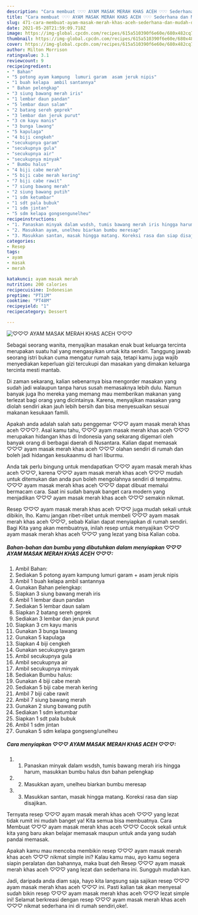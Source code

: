 ```yaml
---
description: "Cara membuat ♡♡♡ AYAM MASAK MERAH KHAS ACEH ♡♡♡ Sederhana dan Mudah Dibuat"
title: "Cara membuat ♡♡♡ AYAM MASAK MERAH KHAS ACEH ♡♡♡ Sederhana dan Mudah Dibuat"
slug: 471-cara-membuat-ayam-masak-merah-khas-aceh-sederhana-dan-mudah-dibuat
date: 2021-05-28T21:59:09.718Z
image: https://img-global.cpcdn.com/recipes/615a510390f6e60e/680x482cq70/♡♡♡-ayam-masak-merah-khas-aceh-♡♡♡-foto-resep-utama.jpg
thumbnail: https://img-global.cpcdn.com/recipes/615a510390f6e60e/680x482cq70/♡♡♡-ayam-masak-merah-khas-aceh-♡♡♡-foto-resep-utama.jpg
cover: https://img-global.cpcdn.com/recipes/615a510390f6e60e/680x482cq70/♡♡♡-ayam-masak-merah-khas-aceh-♡♡♡-foto-resep-utama.jpg
author: Milton Morrison
ratingvalue: 3.1
reviewcount: 9
recipeingredient:
- " Bahan"
- "5 potong ayam kampung  lumuri garam  asam jeruk nipis"
- "1 buah kelapa  ambil santannya"
- " Bahan pelengkap"
- "3 siung bawang merah iris"
- "1 lembar daun pandan"
- "5 lembar daun salam"
- "2 batang sereh geprek"
- "3 lembar dan jeruk purut"
- "3 cm kayu manis"
- "3 bunga lawang"
- "5 kapulaga"
- "4 biji cengkeh"
- "secukupnya garam"
- "secukupnya gula"
- "secukupnya air"
- "secukupnya minyak"
- " Bumbu halus"
- "4 biji cabe merah"
- "5 biji cabe merah kering"
- "7 biji cabe rawit"
- "7 siung bawang merah"
- "2 siung bawang putih"
- "1 sdm ketumbar"
- "1 sdt pala bubuk"
- "1 sdm jintan"
- "5 sdm kelapa gongsengunelheu"
recipeinstructions:
- "1. Panaskan minyak dalam wsdsh, tumis bawang merah iris hingga harum, masukkan bumbu halus dsn bahan pelengkap"
- "2. Masukkan ayam, unelheu biarkan bumbu meresap"
- "3. Masukkan santan, masak hingga matang. Koreksi rasa dan siap disajikan."
categories:
- Resep
tags:
- ayam
- masak
- merah

katakunci: ayam masak merah 
nutrition: 200 calories
recipecuisine: Indonesian
preptime: "PT11M"
cooktime: "PT48M"
recipeyield: "1"
recipecategory: Dessert

---
```



![♡♡♡ AYAM MASAK MERAH KHAS ACEH ♡♡♡](https://img-global.cpcdn.com/recipes/615a510390f6e60e/680x482cq70/♡♡♡-ayam-masak-merah-khas-aceh-♡♡♡-foto-resep-utama.jpg)

Sebagai seorang wanita, menyajikan masakan enak buat keluarga tercinta merupakan suatu hal yang mengasyikan untuk kita sendiri. Tanggung jawab seorang istri bukan cuma mengatur rumah saja, tetapi kamu juga wajib menyediakan keperluan gizi tercukupi dan masakan yang dimakan keluarga tercinta mesti mantab.

Di zaman  sekarang, kalian sebenarnya bisa mengorder masakan yang sudah jadi walaupun tanpa harus susah memasaknya lebih dulu. Namun banyak juga lho mereka yang memang mau memberikan makanan yang terlezat bagi orang yang dicintainya. Karena, menyajikan masakan yang diolah sendiri akan jauh lebih bersih dan bisa menyesuaikan sesuai makanan kesukaan famili. 



Apakah anda adalah salah satu penggemar ♡♡♡ ayam masak merah khas aceh ♡♡♡?. Asal kamu tahu, ♡♡♡ ayam masak merah khas aceh ♡♡♡ merupakan hidangan khas di Indonesia yang sekarang digemari oleh banyak orang di berbagai daerah di Nusantara. Kalian dapat memasak ♡♡♡ ayam masak merah khas aceh ♡♡♡ olahan sendiri di rumah dan boleh jadi hidangan kesukaanmu di hari liburmu.

Anda tak perlu bingung untuk mendapatkan ♡♡♡ ayam masak merah khas aceh ♡♡♡, karena ♡♡♡ ayam masak merah khas aceh ♡♡♡ mudah untuk ditemukan dan anda pun boleh mengolahnya sendiri di tempatmu. ♡♡♡ ayam masak merah khas aceh ♡♡♡ dapat dibuat memalui bermacam cara. Saat ini sudah banyak banget cara modern yang menjadikan ♡♡♡ ayam masak merah khas aceh ♡♡♡ semakin nikmat.

Resep ♡♡♡ ayam masak merah khas aceh ♡♡♡ juga mudah sekali untuk dibikin, lho. Kamu jangan ribet-ribet untuk membeli ♡♡♡ ayam masak merah khas aceh ♡♡♡, sebab Kalian dapat menyiapkan di rumah sendiri. Bagi Kita yang akan membuatnya, inilah resep untuk menyajikan ♡♡♡ ayam masak merah khas aceh ♡♡♡ yang lezat yang bisa Kalian coba.

<!--inarticleads1-->

##### Bahan-bahan dan bumbu yang dibutuhkan dalam menyiapkan ♡♡♡ AYAM MASAK MERAH KHAS ACEH ♡♡♡:

1. Ambil  Bahan:
1. Sediakan 5 potong ayam kampung  lumuri garam + asam jeruk nipis
1. Ambil 1 buah kelapa  ambil santannya
1. Gunakan  Bahan pelengkap:
1. Siapkan 3 siung bawang merah iris
1. Ambil 1 lembar daun pandan
1. Sediakan 5 lembar daun salam
1. Siapkan 2 batang sereh geprek
1. Sediakan 3 lembar dan jeruk purut
1. Siapkan 3 cm kayu manis
1. Gunakan 3 bunga lawang
1. Gunakan 5 kapulaga
1. Siapkan 4 biji cengkeh
1. Gunakan secukupnya garam
1. Ambil secukupnya gula
1. Ambil secukupnya air
1. Ambil secukupnya minyak
1. Sediakan  Bumbu halus:
1. Gunakan 4 biji cabe merah
1. Sediakan 5 biji cabe merah kering
1. Ambil 7 biji cabe rawit
1. Ambil 7 siung bawang merah
1. Gunakan 2 siung bawang putih
1. Sediakan 1 sdm ketumbar
1. Siapkan 1 sdt pala bubuk
1. Ambil 1 sdm jintan
1. Gunakan 5 sdm kelapa gongseng/unelheu




<!--inarticleads2-->

##### Cara menyiapkan ♡♡♡ AYAM MASAK MERAH KHAS ACEH ♡♡♡:

1. 1. Panaskan minyak dalam wsdsh, tumis bawang merah iris hingga harum, masukkan bumbu halus dsn bahan pelengkap
1. 2. Masukkan ayam, unelheu biarkan bumbu meresap
1. 3. Masukkan santan, masak hingga matang. Koreksi rasa dan siap disajikan.




Ternyata resep ♡♡♡ ayam masak merah khas aceh ♡♡♡ yang lezat tidak rumit ini mudah banget ya! Kita semua bisa membuatnya. Cara Membuat ♡♡♡ ayam masak merah khas aceh ♡♡♡ Cocok sekali untuk kita yang baru akan belajar memasak maupun untuk anda yang sudah pandai memasak.

Apakah kamu mau mencoba membikin resep ♡♡♡ ayam masak merah khas aceh ♡♡♡ nikmat simple ini? Kalau kamu mau, ayo kamu segera siapin peralatan dan bahannya, maka buat deh Resep ♡♡♡ ayam masak merah khas aceh ♡♡♡ yang lezat dan sederhana ini. Sungguh mudah kan. 

Jadi, daripada anda diam saja, hayo kita langsung saja sajikan resep ♡♡♡ ayam masak merah khas aceh ♡♡♡ ini. Pasti kalian tak akan menyesal sudah bikin resep ♡♡♡ ayam masak merah khas aceh ♡♡♡ lezat simple ini! Selamat berkreasi dengan resep ♡♡♡ ayam masak merah khas aceh ♡♡♡ nikmat sederhana ini di rumah sendiri,oke!.

